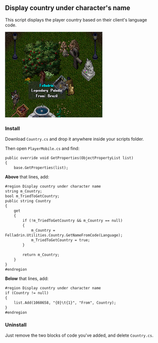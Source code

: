 ## Display country under character's name

This script displays the player country based on their client's language code.

![](screenshot.png)

### Install

Download `Country.cs` and drop it anywhere inside your scripts folder.

Then open `PlayerMobile.cs` and find:

    public override void GetProperties(ObjectPropertyList list)
    {
        base.GetProperties(list);

**Above** that lines, add:

    #region Display country under character name
    string m_Country;
    bool m_TriedToGetCountry;
    public string Country
    {
        get
        {
            if (!m_TriedToGetCountry && m_Country == null)
            {
                m_Country = Felladrin.Utilities.Country.GetNameFromCode(Language);
                m_TriedToGetCountry = true;
            }
    
            return m_Country;
        }
    }
    #endregion

**Below** that lines, add:

    #region Display country under character name
    if (Country != null)
    {
        list.Add(1060658, "{0}\t{1}", "From", Country);
    }
    #endregion

### Uninstall

Just remove the two blocks of code you've added, and delete `Country.cs`.